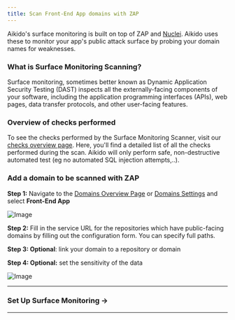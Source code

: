 ```yaml
---
title: Scan Front-End App domains with ZAP
---
```



Aikido's surface monitoring is built on top of ZAP and [Nuclei](https://help.aikido.dev/en/articles/8880098-surface-monitoring-scan-3rd-party-applications-that-you-host-with-nuclei). Aikido uses these to monitor your app's public attack surface by probing your domain names for weaknesses.

### What is Surface Monitoring Scanning?

Surface monitoring, sometimes better known as Dynamic Application Security Testing (DAST) inspects all the externally-facing components of your software, including the application programming interfaces (APIs), web pages, data transfer protocols, and other user-facing features.

### Overview of checks performed

To see the checks performed by the Surface Monitoring Scanner, visit our [checks overview page](https://app.aikido.dev/domains/checks). Here, you'll find a detailed list of all the checks performed during the scan. Aikido will only perform safe, non-destructive automated test (eg no automated SQL injection attempts,..).

### Add a domain to be scanned with ZAP

**Step 1:** Navigate to the [Domains Overview Page](https://app.aikido.dev/domains) or [Domains Settings](https://app.aikido.dev/settings/domains) and select **Front-End App**

![Image](https://ucarecdn.com/80dde2cc-77cb-4640-80f4-1396cd93f0ee/)

**Step 2:** Fill in the service URL for the repositories which have public-facing domains by filling out the configuration form. You can specify full paths.

**Step 3: Optional**: link your domain to a repository or domain

**Step 4: Optional:** set the sensitivity of the data

![Image](https://ucarecdn.com/a4ab6998-734b-42fe-9329-da2fd7536aa6/)

---

### Set Up Surface Monitoring →

---